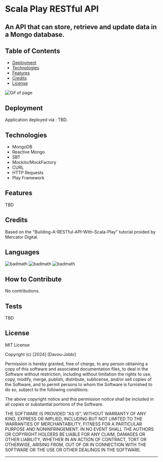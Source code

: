 # Scala Play RESTful API

## An API that can store, retrieve and update data in a Mongo database.

## Table of Contents 

- [Deployment](#deployment)
- [Technologies](#technologies)
- [Features](#features)
- [Credits](#credits)
- [License](#license)

![Gif of page](/assets/images/newportfoliogif.gif)

## Deployment

Application deployed via : TBD.

## Technologies

* MongoDB 
* Reactive Mongo 
* SBT
* Mockito/MockFactory
* CURL
* HTTP Requests
* Play Framework



## Features

TBD


## Credits

Based on the "Building-A-RESTful-API-With-Scala-Play" tutorial proided by Mercator Digital.

## Languages

![badmath](https://img.shields.io/badge/Scala-TBD-purple)
![badmath](https://img.shields.io/badge/HTML-TBD-blue)
![badmath](https://img.shields.io/badge/CSS-TBD-orange)


## How to Contribute

No contributions.

## Tests

TBD

## License

MIT License

Copyright (c) [2024] [Davou-Jobbi]

Permission is hereby granted, free of charge, to any person obtaining a copy
of this software and associated documentation files, to deal
in the Software without restriction, including without limitation the rights
to use, copy, modify, merge, publish, distribute, sublicense, and/or sell
copies of the Software, and to permit persons to whom the Software is
furnished to do so, subject to the following conditions:

The above copyright notice and this permission notice shall be included in all
copies or substantial portions of the Software.

THE SOFTWARE IS PROVIDED "AS IS", WITHOUT WARRANTY OF ANY KIND, EXPRESS OR
IMPLIED, INCLUDING BUT NOT LIMITED TO THE WARRANTIES OF MERCHANTABILITY,
FITNESS FOR A PARTICULAR PURPOSE AND NONINFRINGEMENT. IN NO EVENT SHALL THE
AUTHORS OR COPYRIGHT HOLDERS BE LIABLE FOR ANY CLAIM, DAMAGES OR OTHER
LIABILITY, WHETHER IN AN ACTION OF CONTRACT, TORT OR OTHERWISE, ARISING FROM,
OUT OF OR IN CONNECTION WITH THE SOFTWARE OR THE USE OR OTHER DEALINGS IN THE
SOFTWARE.

---



